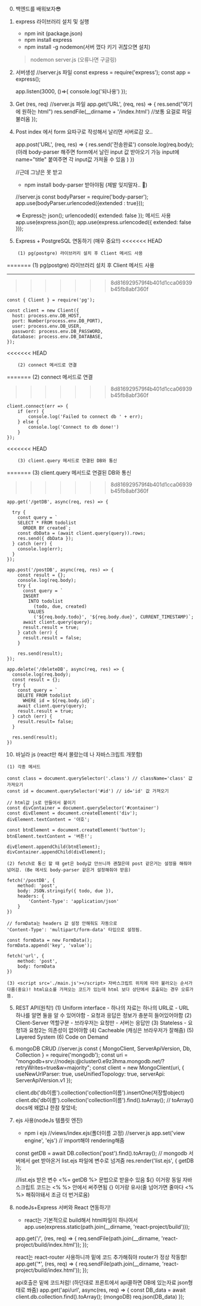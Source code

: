 0. 백엔드를 배워보자😎
1. express 라이브러리 설치 및 실행
    - npm init (package.json)
    - npm install express
    - npm install -g nodemon(서버 껐다 키기 귀찮으면 설치)
     > nodemon server.js (오류나면 구글링)
    
2. 서버생성
    //server.js 파일
    const express = require('express');
    const app = express();

    app.listen(3000, ()=>{
        console.log('되나용')
    });

3. Get (res, req)
    //server.js 파일
    app.get('URL', (req, res) => {
        res.send("여기에 원하는 html")
        res.sendFile(__dirname + '/index.html') //보통 요걸로 파일 불러옴
    });

4. Post
    index 에서 form 요따구로 작성해서 날리면 서버로감 오..
    <form action="/submit" method="post">
    
    app.post('URL', (req, res) => {
        res.send('전송완료')
        console.log(req.body); 
        (아래 body-parser 해주면 form에서 날린 input 값 받아오기 가능 input에 name="title" 붙여주면 각 input값 가져올 수 있음 )
    })
    
    //근데 그냥은 못 받고 
    - npm install body-parser 받아야됨 (제발 잊지말자.. 🥲)

    //server.js 
    const bodyParser = require('body-parser');
    app.use(bodyParser.urlencoded({extended : true}));

    => Express는 json(); urlencoded({ extended: false }); 메서드 사용
    app.use(express.json());
    app.use(express.urlencoded({ extended: false }));
    
9. Express + PostgreSQL 연동하기 (매우 중요!!)
<<<<<<< HEAD
    
```
    (1) pg(postgre) 라이브러리 설치 후 Client 메서드 사용
```

=======
    (1) pg(postgre) 라이브러리 설치 후 Client 메서드 사용 <hr />
    
>>>>>>> 8d816929579f4b401d1cca06939b45fb8abf360f
```
const { Client } = require('pg');

const client = new Client({
  host: process.env.DB_HOST,
  port: Number(process.env.DB_PORT),
  user: process.env.DB_USER,
  password: process.env.DB_PASSWORD,
  database: process.env.DB_DATABASE,
});

```
<<<<<<< HEAD

```
    (2) connect 메서드로 연결
```
=======
    (2) connect 메서드로 연결
>>>>>>> 8d816929579f4b401d1cca06939b45fb8abf360f

```
client.connect(err => {
    if (err) {
        console.log('Failed to connect db ' + err);
    } else {
        console.log('Connect to db done!')
    }
});
```
<<<<<<< HEAD

```
    (3) client.query 메서드로 연결된 DB와 통신
```
=======
    (3) client.query 메서드로 연결된 DB와 통신
>>>>>>> 8d816929579f4b401d1cca06939b45fb8abf360f

```
app.get('/getDB', async(req, res) => {

  try {
    const query = `
    SELECT * FROM todolist 
      ORDER BY created`;
    const dbData = (await client.query(query)).rows;
    res.send({ dbData });
  } catch (err) {
    console.log(err);
  }
});

app.post('/postDB', async(req, res) => {
    const result = {};
    console.log(req.body);
    try {
      const query = `
      INSERT 
        INTO todolist 
          (todo, due, created)
        VALUES 
          ('${req.body.todo}', '${req.body.due}', CURRENT_TIMESTAMP)`;
      await client.query(query);
      result.result = true;
    } catch (err) {
      result.result = false;
    }
    
    res.send(result);
});

app.delete('/deleteDB', async(req, res) => {
  console.log(req.body);
  const result = {};
  try {
    const query = `
    DELETE FROM todolist 
      WHERE id = ${req.body.id}`;
    await client.query(query);
    result.result = true;
  } catch (err) {
    result.result= false;
  }

  res.send(result);
})
```

10. 바닐라 js (react만 해서 몰랐는데 나 자바스크립트 개못함)

```
(1) 각종 메서드
```

```
const class = document.querySelector('.class') // className='class' 값 가져오기
const id = document.querySelector('#id') // id='id' 값 가져오기

// html값 js로 만들어서 붙이기
const divContainer = document.querySelector('#container')
const divElement = document.createElement('div');
divElement.textContent = '야호';

const btnElement = document.createElement('button');
btnElement.textContent = '버튼!';

divElement.appendChild(btnElement);
divContainer.appendChild(divElement);
```

```
(2) fetch로 통신 할 때 get은 body값 안쓰니까 괜찮은데 post 같은거는 설정을 해줘야 넘어감. (Be 에서도 body-parser 같은거 설정해줘야 받음)
```

```
fetch('/postDB', {
    method: 'post',
    body: JSON.stringify({ todo, due }),
    headers: {
        'Content-Type': 'application/json'
    }
})

// formData는 headers 값 설정 안해줘도 자동으로 
'Content-Type': 'multipart/form-data' 타입으로 설정됨.

const formData = new FormData();
formData.append('key', 'value');

fetch('url', {
    method: 'post',
    body: formData
})

```

```
(3) <script src='./main.js'></script> 자바스크립트 위치에 따라 불러오는 순서가 다름(중요)! html요소를 가져오는 코드가 있는데 html 보다 상단에서 호출되는 경우 오류가 뜸.
```

5. REST API(원칙!)
    (1) Uniform interface
        - 하나의 자료는 하나의 URL로
        - URL 하나를 알면 둘을 알 수 있어야함
        - 요청과 응답은 정보가 충분히 들어있어야함
    (2) Client-Server 역할구분
        - 브라우저는 요청만
        - 서버는 응답만
    (3) Stateless
        - 요청1과 요청2는 의존성이 없어야함
    (4) Cacheable (캐싱은 브라우저가 잘해줌)
    (5) Layered System
    (6) Code on Demand

6. mongoDB CRUD
    //server.js
    const { MongoClient, ServerApiVersion, Db, Collection } = require('mongodb');
    const uri = "mongodb+srv://nodejs:<password>@cluster0.e9z3hma.mongodb.net/?retryWrites=true&w=majority";
    const client = new MongoClient(uri, { useNewUrlParser: true, useUnifiedTopology: true, serverApi: ServerApiVersion.v1 });

    client.db('db이름').collection('collection이름').insertOne(저장할object)
    client.db('db이름').collection('collection이름').find().toArray(); 
    // toArray()  docs에 왜없냐 한참 찾았네;

7. ejs 사용(nodeJs 템플릿 엔진)
    - npm i ejs
    //views/index.ejs(폴더이름 고정)
    //server.js
    app.set('view engine', 'ejs') // import해야 rendering해줌

    const getDB = await DB.collection('post').find().toArray();
    // mongodb 서버에서 get 받아온거 list.ejs 파일에 변수로 넘겨줌
    res.render('list.ejs', { getDB });

    //list.ejs
    받은 변수 <%= getDB %> 문법으로 받을수 있음 ${} 이거랑 동일
    자바스크립트 코드는 <% %> 안에서 써주면됨 {} 이거랑 유사(줄 넘어가면 줄마다 <% %> 해줘야돼서 조금 더 번거로움)

8. nodeJs+Express 서버와 React 연동하기!
    - react는 기본적으로 build해서 html파일이 하나여서
    app.use(express.static(path.join(__dirname, 'react-project/build')));

    app.get('/', (res, req) => {
        req.sendFile(path.join(__dirname, 'react-project/build/index.html'));
    });

    react는 react-router 사용하니까 밑에 코드 추가해줘야 router가 정상 작동함!
    app.get('*', (res, req) => {
        req.sendFile(path.join(__dirname, 'react-project/build/index.html'));
    });

    api호출은 밑에 코드처럼! (하던대로 프론트에서 api콜하면 DB에 있는자료 json형태로 쏴줌)
    app.get('api/url', async(res, req) => {
        const DB_data = await client.db.collection.find().toArray(); (mongoDB)
        req.json(DB_data)
    });
